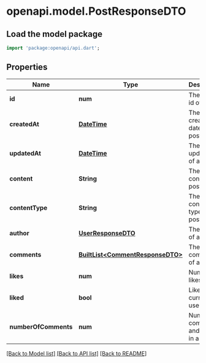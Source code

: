 # openapi.model.PostResponseDTO

## Load the model package
```dart
import 'package:openapi/api.dart';
```

## Properties
Name | Type | Description | Notes
------------ | ------------- | ------------- | -------------
**id** | **num** | The unique id of a post | 
**createdAt** | [**DateTime**](DateTime.md) | The creation date of a post | 
**updatedAt** | [**DateTime**](DateTime.md) | The last update date of a post | 
**content** | **String** | The content of a post | 
**contentType** | **String** | The content type of a post | 
**author** | [**UserResponseDTO**](UserResponseDTO.md) | The author of a post | 
**comments** | [**BuiltList&lt;CommentResponseDTO&gt;**](CommentResponseDTO.md) | The comments of a post | 
**likes** | **num** | Number of likes | 
**liked** | **bool** | Liked by current user | 
**numberOfComments** | **num** | Number of comments and replies in a post | 

[[Back to Model list]](../README.md#documentation-for-models) [[Back to API list]](../README.md#documentation-for-api-endpoints) [[Back to README]](../README.md)


